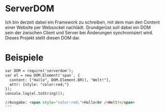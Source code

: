 ServerDOM
=========
Ich bin derzeit dabei ein Framework zu schreiben, mit dem man den Content einer Website
per Websocket nachlädt. Grundgerüst soll dabei ein DOM sein der zwischen Client und Server bei 
Änderungen synchronisiert wird. Dieses Projekt stellt diesen DOM dar.

Beispiele
=========
```html
var DOM = require('serverdom');
var el = new DOM.Element('span', {
  content: ["Hallo", DOM.Element.BR(), "Welt!"],
  attr: {style: "color:red;"}
});
console.log(el.toString());

//Ausgabe: <span style="color:red;">Hallo<br />Welt!</span>
'''
